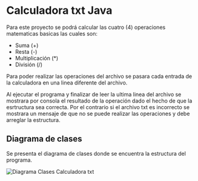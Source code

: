 # Calculadora txt Java
Para este proyecto se podrá calcular las cuatro (4) operaciones matematicas basicas las cuales son:
- Suma (+)
- Resta (-)
- Multiplicación (*)
- División (/)

Para poder realizar las operaciones del archivo se pasara cada entrada de la calculadora en una linea diferente del archivo.

Al ejecutar el programa y finalizar de leer la ultima linea del archivo se mostrara por consola el resultado de la operación dado el hecho de que la esrtructura sea correcta.
Por el contrario si el archivo txt es incorrecto se mostrara un mensaje de que no se puede realizar las operaciones y debe arreglar la estructura.


## Diagrama de clases
Se presenta el diagrama de clases donde se encuentra la estructura del programa.

![Diagrama Clases Calculadora txt](https://github.com/nar-ran/CalculadoraTXT/assets/143750294/c53ab396-912f-4e21-bb5a-91f9575a3ec8)
